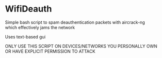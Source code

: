 # WifiDeauth

Simple bash script to spam deauthentication packets with aircrack-ng which effectively jams the network

Uses text-based gui

ONLY USE THIS SCRIPT ON DEVICES/NETWORKS YOU PERSONALLY OWN OR HAVE EXPLICIT PERMISSION TO ATTACK
